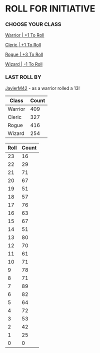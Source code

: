 # ROLL FOR INITIATIVE
### CHOOSE YOUR CLASS

[Warrior | +1 To Roll](https://github.com/benjaminsampica/benjaminsampica/issues/new?title=roll%7Cwarrior&body=Just+click+%27Submit+new+issue%27.)

[Cleric | +1 To Roll](https://github.com/benjaminsampica/benjaminsampica/issues/new?title=roll%7Ccleric&body=Just+click+%27Submit+new+issue%27.)

[Rogue | +3 To Roll](https://github.com/benjaminsampica/benjaminsampica/issues/new?title=roll%7Crogue&body=Just+click+%27Submit+new+issue%27.)

[Wizard | -1 To Roll](https://github.com/benjaminsampica/benjaminsampica/issues/new?title=roll%7Cwizard&body=Just+click+%27Submit+new+issue%27.)
### LAST ROLL BY
[JavierM42](https://www.github.com/JavierM42) - as a warrior rolled a 13!

|Class|Count|
|-|-|
|Warrior|409|
|Cleric|327|
|Rogue|416|
|Wizard|254|

|Roll|Count|
|-|-|
|23|16
|22|29
|21|71
|20|67
|19|51
|18|57
|17|76
|16|63
|15|67
|14|51
|13|80
|12|70
|11|61
|10|71
|9|78
|8|71
|7|89
|6|82
|5|64
|4|72
|3|53
|2|42
|1|25
|0|0
